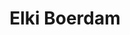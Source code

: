 ---
category: residents
layout: post
title: Elki Boerdam
profession: image research
website: www.elkiboerdam.com
image: 
	-/images/residents/elkiboerdam_01.jpg
	-/images/residents/elkiboerdam_02.jpg
	

---